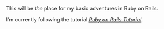 This will be _the_ place for my basic adventures in Ruby on Rails.

I'm currently following the tutorial _[Ruby on Rails Tutorial](http://ruby.railstutorial.org/chapters/static-pages)_.
